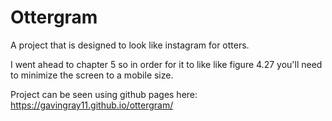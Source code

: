 # Ottergram

A project that is designed to look like instagram for otters. 

I went ahead to chapter 5 so in order for it to like like figure 4.27 you'll need to minimize the screen to a mobile size.

Project can be seen using github pages here: https://gavingray11.github.io/ottergram/

